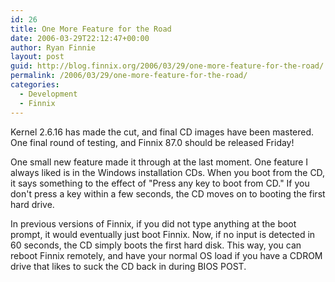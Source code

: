 ```yaml
---
id: 26
title: One More Feature for the Road
date: 2006-03-29T22:12:47+00:00
author: Ryan Finnie
layout: post
guid: http://blog.finnix.org/2006/03/29/one-more-feature-for-the-road/
permalink: /2006/03/29/one-more-feature-for-the-road/
categories:
  - Development
  - Finnix
---
```

Kernel 2.6.16 has made the cut, and final CD images have been mastered. One final round of testing, and Finnix 87.0 should be released Friday!

One small new feature made it through at the last moment. One feature I always liked is in the Windows installation CDs. When you boot from the CD, it says something to the effect of "Press any key to boot from CD." If you don't press a key within a few seconds, the CD moves on to booting the first hard drive.

In previous versions of Finnix, if you did not type anything at the boot prompt, it would eventually just boot Finnix. Now, if no input is detected in 60 seconds, the CD simply boots the first hard disk. This way, you can reboot Finnix remotely, and have your normal OS load if you have a CDROM drive that likes to suck the CD back in during BIOS POST.
